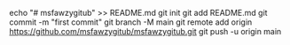 echo "# msfawzygitub" >> README.md
git init
git add README.md
git commit -m "first commit"
git branch -M main
git remote add origin https://github.com/msfawzygitub/msfawzygitub.git
git push -u origin main
